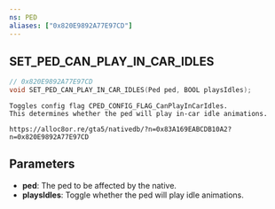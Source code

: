 ```yaml
---
ns: PED
aliases: ["0x820E9892A77E97CD"]
---
```

## SET_PED_CAN_PLAY_IN_CAR_IDLES

```c
// 0x820E9892A77E97CD
void SET_PED_CAN_PLAY_IN_CAR_IDLES(Ped ped, BOOL playsIdles);
```

```
Toggles config flag CPED_CONFIG_FLAG_CanPlayInCarIdles.
This determines whether the ped will play in-car idle animations.
```

```
https://alloc8or.re/gta5/nativedb/?n=0x83A169EABCDB10A2?n=0x820E9892A77E97CD
```

## Parameters
* **ped**: The ped to be affected by the native.
* **playsIdles**: Toggle whether the ped will play idle animations.
